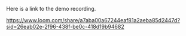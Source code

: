 Here is a link to the demo recording.

https://www.loom.com/share/a7aba00a67244eaf81a2aeba85d2447d?sid=26eab02e-2f96-438f-be0c-418d19b94682